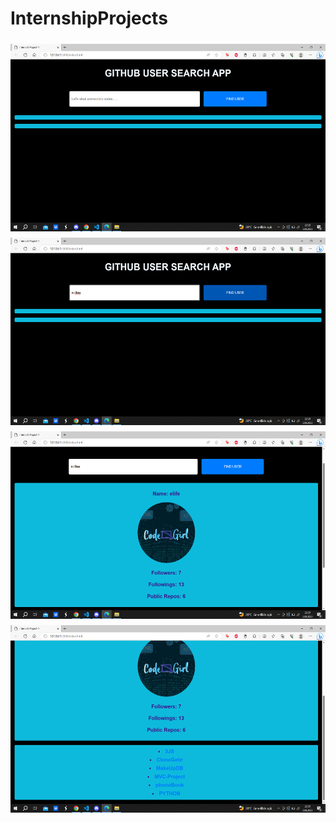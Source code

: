 # InternshipProjects
<div style="display: flex; flex-direction: column; align-items: center;">
  <img src='images/image4.png' height=300 width=650 style="margin: 5px;">
  <img src='images/image3.png' height=300 width=650 style="margin: 5px;">
  <img src='images/image2.png' height=300 width=650 style="margin: 5px;">
  <img src='images/image.png' height=300 width=650 style="margin: 5px;">
</div>
